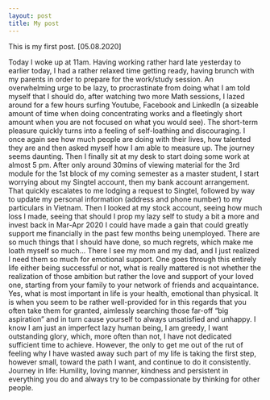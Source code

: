 ```yaml
---
layout: post
title: My post
---
```


This is my first post.
[05.08.2020]

Today I woke up at 11am. Having working rather hard late yesterday to earlier today, I had a rather relaxed time getting ready, having brunch with my parents in order to prepare for the work/study session.
An overwhelming urge to be lazy, to procrastinate from doing what I am told myself that I should do, after watching two more Math sessions, I lazed around for a few hours surfing Youtube, Facebook and LinkedIn (a sizeable amount of time when doing concentrating works and a fleetingly short amount when you are not focused on what you would see). The short-term pleasure quickly turns into a feeling of self-loathing and discouraging. I once again see how much people are doing with their lives, how talented they are and then asked myself how I am able to measure up. The journey seems daunting.
Then I finally sit at my desk to start doing some work at almost 5 pm. After only around 30mins of viewing material for the 3rd module for the 1st block of my coming semester as a master student, I start worrying about my Singtel account, then my bank account arrangement. That quickly escalates to me lodging a request to Singtel, followed by way to update my personal information (address and phone number) to my particulars in Vietnam. Then I looked at my stock account, seeing how much loss I made, seeing that should I prop my lazy self to study a bit a more and invest back in Mar-Apr 2020 I could have made a gain that could greatly support me financially in the past few months being unemployed. There are so much things that I should have done, so much regrets, which make me loath myself so much…
There I see my mom and my dad, and I just realized I need them so much for emotional support. One goes through this entirely life either being successful or not, what is really mattered is not whether the realization of those ambition but rather the love and support of your loved one, starting from your family to your network of friends and acquaintance. Yes, what is most important in life is your health, emotional than physical.  It is when you seem to be rather well-provided for in this regards that you often take them for granted, aimlessly searching those far-off “big aspiration” and in turn cause yourself to always unsatisfied and unhappy.
I know I am just an imperfect lazy human being, I am greedy, I want outstanding glory, which, more often than not, I have not dedicated sufficient time to achieve. However, the only to get me out of the rut of feeling why I have wasted away such part of my life is taking the first step, however small, toward the path I want, and continue to do it consistently. 
Journey in life: Humility, loving manner, kindness and persistent in everything you do and always try to be compassionate by thinking for other people.
